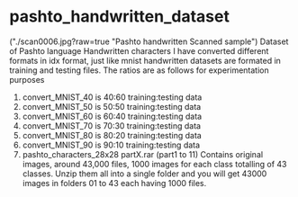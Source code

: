 # pashto_handwritten_dataset
("./scan0006.jpg?raw=true "Pashto handwritten Scanned sample")
Dataset of Pashto language Handwritten characters
I have converted different formats in idx format, just like mnist handwritten datasets are formated in training and testing files. The ratios are as follows for experimentation purposes
1. convert_MNIST_40 is 40:60  training:testing data
2. convert_MNIST_50 is 50:50  training:testing data
3. convert_MNIST_60 is 60:40  training:testing data
4. convert_MNIST_70 is 70:30  training:testing data
5. convert_MNIST_80 is 80:20  training:testing data
6. convert_MNIST_90 is 90:10  training:testing data
7. pashto_characters_28x28 partX.rar (part1 to 11) Contains original images, around 43,000 files, 1000 images for each class totalling of 43 classes. Unzip them all into a single folder and you will get 43000 images in folders 01 to 43 each having 1000 files.
